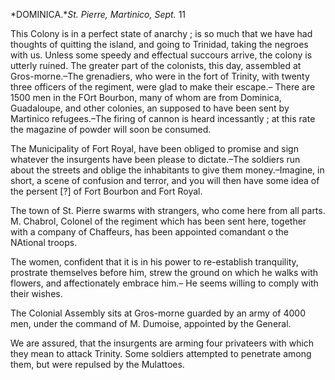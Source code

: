 *DOMINICA.**St. Pierre, Martinico, Sept.* 11This Colony is in a perfect state of anarchy ; is so much that we have had
                    thoughts of quitting the island, and going to Trinidad, taking the negroes with us. Unless some speedy and effectual succours
                    arrive, the colony is utterly ruined. The greater part of the colonists,
                    this day, assembled at Gros-morne.–The grenadiers, who were in
                    the fort of Trinity, with twenty three officers of the regiment, were
                    glad to make their escape.– There are 1500 men in the FOrt Bourbon,
                    many of whom are from Dominica, Guadaloupe, and other colonies, an
                    supposed to have been sent by Martinico refugees.–The firing of
                    cannon is heard incessantly ; at this rate the magazine of powder will
                    soon be consumed.The Municipality of Fort Royal, have been obliged to promise and sign
                    whatever the insurgents have been please to dictate.–The
                    soldiers run about the streets and oblige the inhabitants to give them
                    money.–Imagine, in short, a scene of confusion and terror, and you
                    will then have some idea of the persent [?] of Fort Bourbon and Fort Royal.The town of St. Pierre swarms with strangers, who come here from all parts.
                    M. Chabrol, Colonel of the regiment which has been sent here,
                    together with a company of Chaffeurs, has been appointed comandant o
                    the NAtional troops.The women, confident that it is in his power to re-establish tranquility,
                    prostrate themselves before him, strew the ground on which he
                    walks with flowers, and affectionately embrace him.– He seems
                    willing to comply with their wishes.The Colonial Assembly sits at Gros-morne guarded by an army of 4000 men,
                    under the command of M. Dumoise, appointed by the General.We are assured, that the insurgents are arming four privateers with which
                    they mean to attack Trinity. Some soldiers attempted to penetrate
                    among them, but were repulsed by the Mulattoes.